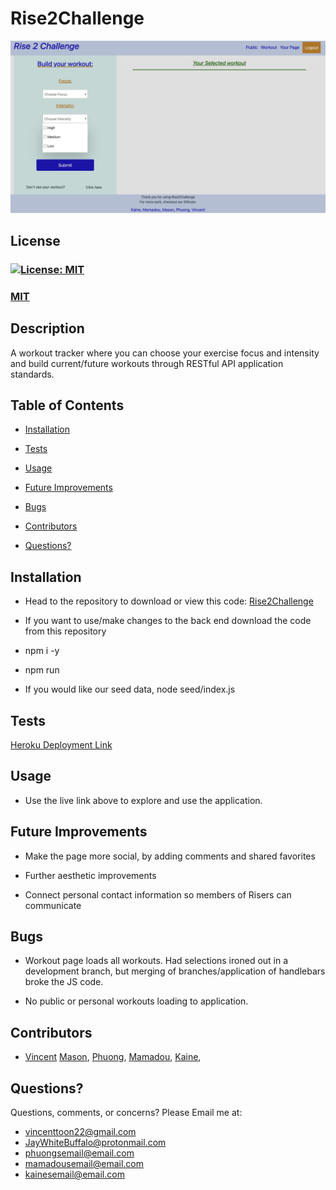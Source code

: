 # Rise2Challenge

![Workout Page for Read Me](./assets/images/workout-page.jpg)

## License
### [![License: MIT](https://img.shields.io/badge/License-MIT-yellow.svg)](https://opensource.org/licenses/MIT)
### [MIT](https://opensource.org/licenses/MIT)

## Description

A workout tracker where you can choose your exercise focus and intensity and build current/future workouts through RESTful API application standards.


## Table of Contents

* [Installation](#installation)

* [Tests](#tests)

* [Usage](#usage)  

* [Future Improvements](#future-improvements)

* [Bugs](#bugs)

* [Contributors](#contributors)

* [Questions?](#questions)

## Installation

* Head to the repository to download or view this code: [Rise2Challenge](https://github.com/JayWhiteBuffalo)

*  If you want to use/make changes to the back end download the code from this repository 

* npm i -y 

* npm run 

* If you would like our seed data, node seed/index.js

## Tests

[Heroku Deployment Link](https://thawing-atoll-91539.herokuapp.com/)

## Usage

* Use the live link above to explore and use the application.

## Future Improvements

* Make the page more social, by adding comments and shared favorites

* Further aesthetic improvements

* Connect personal contact information so members of Risers can communicate

## Bugs

* Workout page loads all workouts. Had selections ironed out in a development branch, but merging of branches/application of handlebars broke the JS code.

* No public or personal workouts loading to application.

## Contributors

* [Vincent](https://github.com/Vincenttoon) [Mason](https://github.com/JayWhiteBuffalo), [Phuong](https://github.com/PhuongHoang68), [Mamadou](https://github.com/mamadou1991), [Kaine](https://github.com/kainew5843), 

## Questions?

Questions, comments, or concerns? Please Email me at:
* vincenttoon22@gmail.com
* JayWhiteBuffalo@protonmail.com
* phuongsemail@email.com
* mamadousemail@email.com
* kainesemail@email.com
